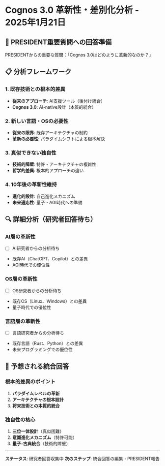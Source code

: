 # Cognos 3.0 革新性・差別化分析 - 2025年1月21日

## 🚨 PRESIDENT重要質問への回答準備

PRESIDENTからの重要な質問：「Cognos 3.0はどのように革新的なのか？」

## 📋 分析フレームワーク

### 1. 既存技術との根本的差異
- **従来のアプローチ**: AI支援ツール（後付け統合）
- **Cognos 3.0**: AI-native設計（本質的統合）

### 2. 新しい言語・OSの必要性
- **従来の限界**: 既存アーキテクチャの制約
- **革新の必要性**: パラダイムシフトによる根本解決

### 3. 真似できない独自性
- **技術的障壁**: 特許・アーキテクチャの複雑性
- **哲学的差異**: 根本的アプローチの違い

### 4. 10年後の革新性維持
- **進化的設計**: 自己進化メカニズム
- **未来適応性**: 量子・AGI時代への準備

## 🔍 詳細分析（研究者回答待ち）

### AI層の革新性
- [ ] AI研究者からの分析待ち
- 既存AI（ChatGPT、Copilot）との差異
- AGI時代での優位性

### OS層の革新性
- [ ] OS研究者からの分析待ち
- 既存OS（Linux、Windows）との差異
- 量子時代での優位性

### 言語層の革新性
- [ ] 言語研究者からの分析待ち
- 既存言語（Rust、Python）との差異
- 未来プログラミングでの優位性

## 🎯 予想される統合回答

### 根本的差異のポイント
1. **パラダイムレベルの革新**
2. **アーキテクチャの根本設計**
3. **将来技術との本質的統合**

### 独自性の核心
1. **三位一体設計**（真似困難）
2. **意識進化メカニズム**（特許可能）
3. **量子-古典統合**（技術的障壁）

---

**ステータス**: 研究者回答収集中
**次のステップ**: 統合回答の編集・PRESIDENT報告